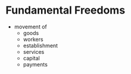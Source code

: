 # Fundamental Freedoms
- movement of 
	- goods
	- workers
	- establishment
	- services
	- capital
	- payments